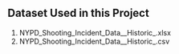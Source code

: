 ## Dataset Used in this Project

1. NYPD_Shooting_Incident_Data__Historic_.xlsx
1. NYPD_Shooting_Incident_Data__Historic_.csv

